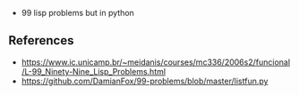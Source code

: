 
- 99 lisp problems but in python

## References

- https://www.ic.unicamp.br/~meidanis/courses/mc336/2006s2/funcional/L-99_Ninety-Nine_Lisp_Problems.html
- https://github.com/DamianFox/99-problems/blob/master/listfun.py
